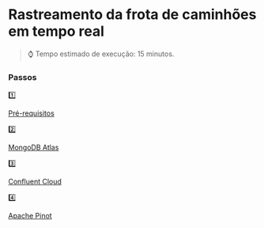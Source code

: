 <h1>Rastreamento da frota de caminhões em tempo real</h1>

> :watch: Tempo estimado de execução: 15 minutos.

### Passos

:one: <p><a href="pre-requisitos.md" target="_blank" rel="noopener noreferrer">Pré-requisitos</a></p>

:two: <p><a href="mongodb-atlas.md" target="_blank" rel="noopener noreferrer">MongoDB Atlas</a></p>

:three: <p><a href="confluent-cloud.md" target="_blank" rel="noopener noreferrer">Confluent Cloud</a></p>

:four: <p><a href="apache-pinot.md" target="_blank" rel="noopener noreferrer">Apache Pinot</a></p>